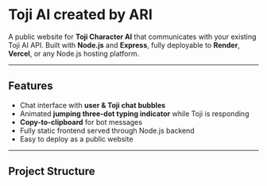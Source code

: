# Toji AI created by ARI

A public website for **Toji Character AI** that communicates with your existing Toji AI API. Built with **Node.js** and **Express**, fully deployable to **Render**, **Vercel**, or any Node.js hosting platform.

---

## Features

- Chat interface with **user & Toji chat bubbles**  
- Animated **jumping three-dot typing indicator** while Toji is responding  
- **Copy-to-clipboard** for bot messages  
- Fully static frontend served through Node.js backend  
- Easy to deploy as a public website  

---

## Project Structure
